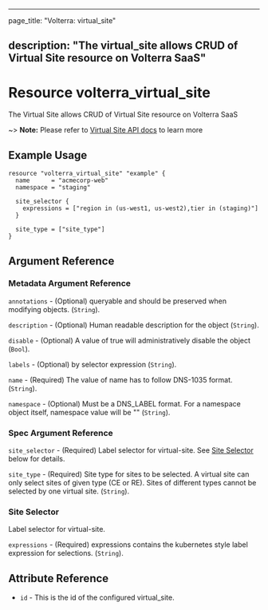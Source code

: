 ---

page_title: "Volterra: virtual_site"

description: "The virtual_site allows CRUD of Virtual Site resource on Volterra SaaS"
-------------------------------------------------------------------------------------

Resource volterra_virtual_site
==============================

The Virtual Site allows CRUD of Virtual Site resource on Volterra SaaS

~> **Note:** Please refer to [Virtual Site API docs](https://docs.cloud.f5.com/docs/api/virtual-site) to learn more

Example Usage
-------------

```hcl
resource "volterra_virtual_site" "example" {
  name      = "acmecorp-web"
  namespace = "staging"

  site_selector {
    expressions = ["region in (us-west1, us-west2),tier in (staging)"]
  }

  site_type = ["site_type"]
}

```

Argument Reference
------------------

### Metadata Argument Reference

`annotations` - (Optional) queryable and should be preserved when modifying objects. (`String`).

`description` - (Optional) Human readable description for the object (`String`).

`disable` - (Optional) A value of true will administratively disable the object (`Bool`).

`labels` - (Optional) by selector expression (`String`).

`name` - (Required) The value of name has to follow DNS-1035 format. (`String`).

`namespace` - (Optional) Must be a DNS_LABEL format. For a namespace object itself, namespace value will be "" (`String`).

### Spec Argument Reference

`site_selector` - (Required) Label selector for virtual-site. See [Site Selector ](#site-selector) below for details.

`site_type` - (Required) Site type for sites to be selected. A virtual site can only select sites of given type (CE or RE). Sites of different types cannot be selected by one virtual site. (`String`).

### Site Selector

Label selector for virtual-site.

`expressions` - (Required) expressions contains the kubernetes style label expression for selections. (`String`).

Attribute Reference
-------------------

-	`id` - This is the id of the configured virtual_site.
